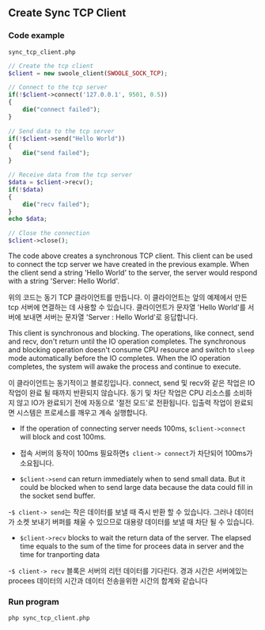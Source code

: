 ## Create Sync TCP Client

### Code example

`sync_tcp_client.php`

``` php
// Create the tcp client
$client = new swoole_client(SWOOLE_SOCK_TCP);

// Connect to the tcp server
if(!$client->connect('127.0.0.1', 9501, 0.5))
{
    die("connect failed");
}

// Send data to the tcp server
if(!$client->send("Hello World"))
{
    die("send failed");
}

// Receive data from the tcp server
$data = $client->recv();
if(!$data)
{
    die("recv failed");
}
echo $data;

// Close the connection
$client->close();
```

The code above creates a synchronous TCP client. This client can be used to connect the tcp server we have created in the previous example. When the client send a string 'Hello World' to the server, the server would respond with a string 'Server: Hello World'.

위의 코드는 동기 TCP 클라이언트를 만듭니다. 이 클라이언트는 앞의 예제에서 만든 tcp 서버에 연결하는 데 사용할 수 있습니다. 클라이언트가 문자열 'Hello World'를 서버에 보내면 서버는 문자열 'Server : Hello World'로 응답합니다.

This client is synchronous and blocking. The operations, like connect, send and recv, don't return until the IO operation completes. The synchronous and blocking operation doesn't consume CPU resource and switch to `sleep` mode automatically before the IO completes. When the IO operation completes, the system will awake the process and continue to execute.

이 클라이언트는 동기적이고 블로킹입니다. connect, send 및 recv와 같은 작업은 IO 작업이 완료 될 때까지 반환되지 않습니다. 동기 및 차단 작업은 CPU 리소스를 소비하지 않고 IO가 완료되기 전에 자동으로 '절전 모드'로 전환됩니다. 입출력 작업이 완료되면 시스템은 프로세스를 깨우고 계속 실행합니다.

- If the operation of connecting server needs 100ms, `$client->connect` will block and cost 100ms.

- 접속 서버의 동작이 100ms 필요하면`$ client-> connect`가 차단되어 100ms가 소요됩니다.

- `$client->send` can return immediately when to send small data. But it could be blocked when to send large data because the data could fill in the socket send buffer.

-`$ client-> send`는 작은 데이터를 보낼 때 즉시 반환 할 수 있습니다. 그러나 데이터가 소켓 보내기 버퍼를 채울 수 있으므로 대용량 데이터를 보낼 때 차단 될 수 있습니다.

- `$client->recv` blocks to wait the return data of the server. The elapsed time equals to the sum of the time for procees data in server and the time for tranporting data

-`$ client-> recv` 블록은 서버의 리턴 데이터를 기다린다. 경과 시간은 서버에있는 procees 데이터의 시간과 데이터 전송을위한 시간의 합계와 같습니다

### Run program

``` bash
php sync_tcp_client.php
```
